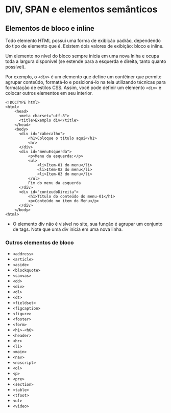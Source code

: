 # DIV, SPAN e elementos semânticos

## Elementos de bloco e inline

Todo elemento HTML possui uma forma de exibição padrão, dependendo do tipo de elemento que é. Existem dois valores de exibição: bloco e inline.

Um elemento no nível do bloco sempre inicia em uma nova lniha e ocupa toda a largura disponível (se estende para a esquerda e direita, tanto quanto possível).

Por exemplo, o `<div>` é um elemento que define um contêiner que permite agrupar conteúdo, formatá-lo e posicioná-lo na tela utilizando técnicas para formatação de estilos CSS. Assim, você pode definir um elemento `<div>` e colocar outros elementos em seu interior.

```
<!DOCTYPE html>
<html>
    <head>
      <meta charset="utf-8">
      <title>Exemplo div</title>
    </head>
    <body>
      <div id="cabecalho">
          <h1>Coloque o título aqui</h1>
          <hr>
      </div>
      <div id="menuEsquerda">
          <p>Menu da esquerda:</p>
          <ul>
              <li>Item-01 do menu</li>
              <li>Item-02 do menu</li>
              <li>Item-03 do menu</li>
          </ul>
          Fim do menu da esquerda
      </div>
      <div id="conteudoDireita">
          <h1>Título do conteúdo do menu-01</h1>
          <p>Conteúdo no item do Menu</p>
      </div>
    </body>
<html>
```
- O elemento div não é visível no site, sua função é agrupar um conjunto de tags. Note que uma div inicia em uma nova linha.

### Outros elementos de bloco

- `<address>`
- `<article>`
- `<aside>`
- `<blockquote>`
- `<canvas>`
- `<dd>`
- `<div>`
- `<dl>`
- `<dt>`
- `<fieldset>`
- `<figcaption>`
- `<figure>`
- `<footer>`
- `<form>`
- `<h1>-<h6>`
- `<header>`
- `<hr>`
- `<li>`
- `<main>`
- `<nav>`
- `<noscript>`
- `<ol>`
- `<p>`
- `<pre>`
- `<section>`
- `<table>`
- `<tfoot>`
- `<ul>`
- `<video>`

